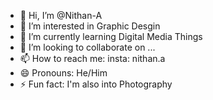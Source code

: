 - 👋 Hi, I’m @Nithan-A
- 👀 I’m interested in Graphic Desgin
- 🌱 I’m currently learning Digital Media Things
- 💞️ I’m looking to collaborate on ...
- 📫 How to reach me: insta: nithan.a
- 😄 Pronouns: He/Him
- ⚡ Fun fact: I'm also into Photography

<!---
Nithan-A/Nithan-A is a ✨ special ✨ repository because its `README.md` (this file) appears on your GitHub profile.
You can click the Preview link to take a look at your changes.
--->
